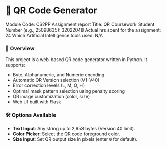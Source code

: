 # 📄 QR Code Generator

Module Code: CS2PP
Assignment report Title: QR Coursework
Student Number (e.g., 25098635): 32022048
Actual hrs spent for the assignment: 24
Which Artificial Intelligence tools used: N/A

### 🧭 Overview
This project is a web-based QR code generator written in Python. It supports:
- Byte, Alphanumeric, and Numeric encoding
- Automatic QR Version selection (V1–V40)
- Error correction levels (L, M, Q, H)
- Optimal mask pattern selection using penalty scoring
- QR image customization (color, size)
- Web UI built with Flask

### 🛠 Options Available
- **Text Input**: Any string up to 2,953 bytes (Version 40 limit).
- **Color Picker**: Select the QR code foreground color.
- **Size Input**: Set QR output size in pixels (enter `0` for default).